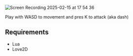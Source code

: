 ![Screen Recording 2025-02-15 at 17 54 36](https://github.com/user-attachments/assets/5ffd8a49-cc79-4735-89c4-4f3cb9e1da10)

Play with WASD to movement and pres K to attack (aka dash)

## Requirements
- Lua
- Love2D
